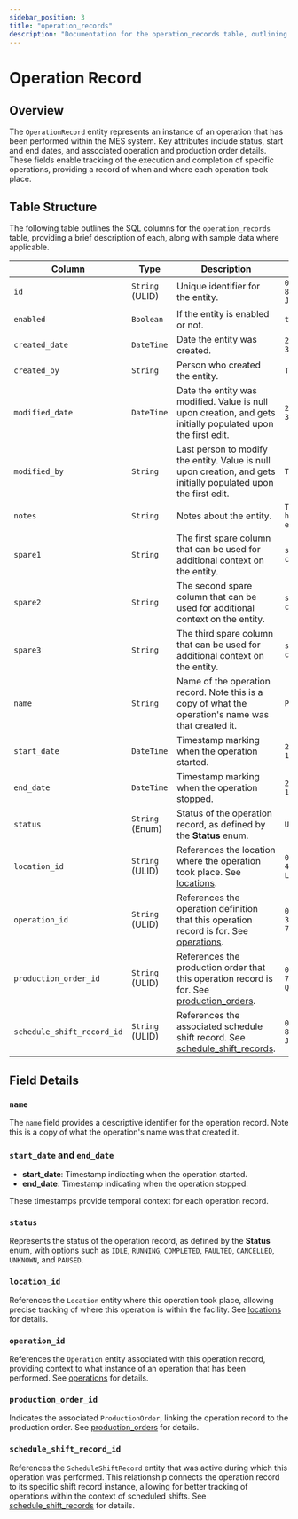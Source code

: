 ```yaml
---
sidebar_position: 3
title: "operation_records"
description: "Documentation for the operation_records table, outlining its columns and structure."
---
```


# Operation Record

## Overview

The `OperationRecord` entity represents an instance of an operation that has been performed within the MES system.
Key attributes include status, start and end dates, and associated operation and production order details.
These fields enable tracking of the execution and completion of specific operations, providing a record of when and where each operation took place.

## Table Structure

The following table outlines the SQL columns for the `operation_records` table, providing a brief description of each, along
with sample data where applicable.

| Column                     | Type            | Description                                                                                                                             | Example                             |
|----------------------------|-----------------|-----------------------------------------------------------------------------------------------------------------------------------------|-------------------------------------|
| `id`                       | `String` (ULID) | Unique identifier for the entity.                                                                                                       | `01JAP8RJBN-8ZTPXSGY-J9GSDPE1`      |
| `enabled`                  | `Boolean`       | If the entity is enabled or not.                                                                                                        | `true`                              |
| `created_date`             | `DateTime`      | Date the entity was created.                                                                                                            | `2024-12-31T19:48:44Z`              |
| `created_by`               | `String`        | Person who created the entity.                                                                                                          | `TamakiMES`                         |
| `modified_date`            | `DateTime`      | Date the entity was modified. Value is null upon creation, and gets initially populated upon the first edit.                            | `2024-12-31T19:48:44Z`              |
| `modified_by`              | `String`        | Last person to modify the entity. Value is null upon creation, and gets initially populated upon the first edit.                        | `TamakiMES`                         |
| `notes`                    | `String`        | Notes about the entity.                                                                                                                 | `This entity has these extra notes` |
| `spare1`                   | `String`        | The first spare column that can be used for additional context on the entity.                                                           | `some extra context 1`              |
| `spare2`                   | `String`        | The second spare column that can be used for additional context on the entity.                                                          | `some extra context 2`              |
| `spare3`                   | `String`        | The third spare column that can be used for additional context on the entity.                                                           | `some extra context 3`              |
| `name`                     | `String`        | Name of the operation record. Note this is a copy of what the operation's name was that created it.                                     | `Packaging`                         |
| `start_date`               | `DateTime`      | Timestamp marking when the operation started.                                                                                           | `2024-05-10T08:00:00Z`              |
| `end_date`                 | `DateTime`      | Timestamp marking when the operation stopped.                                                                                           | `2024-05-10T10:00:00Z`              |
| `status`                   | `String` (Enum) | Status of the operation record, as defined by the **Status** enum.                                                                      | `UNKNOWN`                           |
| `location_id`              | `String` (ULID) | References the location where the operation took place. See [locations](../location-model/location).                                    | `01JAP8RJBN-4VYZUKE1-LY2QHV8X`      |
| `operation_id`             | `String` (ULID) | References the operation definition that this operation record is for. See [operations](../operation-model/operation).                  | `01JAP8R5RT-3FPXQABY-7KQZT6VF`      |
| `production_order_id`      | `String` (ULID) | References the production order that this operation record is for. See [production_orders](../production-order-model/production-order). | `01JAP8RJBN-7KQZT6VF-Q5VUZYPW`      |
| `schedule_shift_record_id` | `String` (ULID) | References the associated schedule shift record. See [schedule_shift_records](../shift-model/shift-record).           | `01JAP8RJBN-8ZTPXSGY-J9GSDPE1`      |

## Field Details

### `name`

The `name` field provides a descriptive identifier for the operation record.
Note this is a copy of what the operation's name was that created it.

### `start_date` and `end_date`

- **start_date**: Timestamp indicating when the operation started.
- **end_date**: Timestamp indicating when the operation stopped.

These timestamps provide temporal context for each operation record.

### `status`

Represents the status of the operation record, as defined by the **Status** enum, with options such
as `IDLE`, `RUNNING`, `COMPLETED`, `FAULTED`, `CANCELLED`, `UNKNOWN`, and `PAUSED`.

### `location_id`

References the `Location` entity where this operation took place, allowing precise tracking of where
this operation is within the facility.
See [locations](../location-model/location) for details.

### `operation_id`

References the `Operation` entity associated with this operation record, providing context to what instance of
an operation that has been performed.
See [operations](../operation-model/operation) for details.

### `production_order_id`

Indicates the associated `ProductionOrder`, linking the operation record to the production order.
See [production_orders](../production-order-model/production-order) for details.

### `schedule_shift_record_id`

References the `ScheduleShiftRecord` entity that was active during which this operation was performed. This relationship connects the operation record to its specific shift record instance, allowing for better tracking of operations within the context of scheduled shifts.
See [schedule_shift_records](../shift-model/shift-record) for details.
